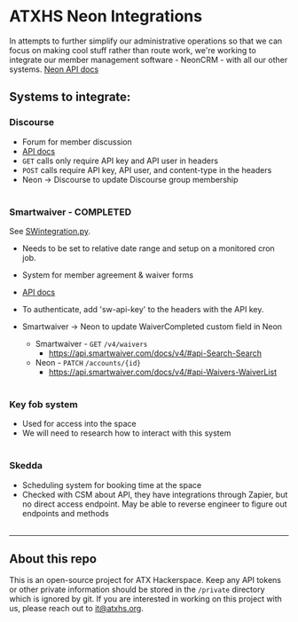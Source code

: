 # ATXHS Neon Integrations

In attempts to further simplify our administrative operations so that we can focus on making cool stuff rather than route work, we're working to integrate our member management software - NeonCRM - with all our other systems.  [Neon API docs](https://developer.neoncrm.com/api-v2/#/)

## Systems to integrate:

### Discourse

- Forum for member discussion
- [API docs](https://docs.discourse.org/)
- `GET` calls only require API key and API user in headers
- `POST` calls require API key, API user, and content-type in the headers
- Neon -> Discourse to update Discourse group membership
<br><br>

### Smartwaiver - COMPLETED

See [SWintegration.py](https://github.com/ATXHS/NeonIntegrations/blob/main/SWintegration.py).  
- Needs to be set to relative date range and setup on a monitored cron job.

- System for member agreement & waiver forms
- [API docs](https://api.smartwaiver.com/docs/v4/#api-_)
- To authenticate, add 'sw-api-key' to the headers with the API key.
- Smartwaiver -> Neon to update WaiverCompleted custom field in Neon
  - Smartwaiver - `GET` `/v4/waivers`
    - https://api.smartwaiver.com/docs/v4/#api-Search-Search
  - Neon - `PATCH` `/accounts/{id}`
    - https://api.smartwaiver.com/docs/v4/#api-Waivers-WaiverList
<br><br>

### Key fob system

- Used for access into the space
- We will need to research how to interact with this system
<br><br>

### Skedda

- Scheduling system for booking time at the space
- Checked with CSM about API, they have integrations through Zapier, but no direct access endpoint.  May be able to reverse engineer to figure out endpoints and methods
<br><br>

<hr>

## About this repo

This is an open-source project for ATX Hackerspace.  Keep any API tokens or other private information should be stored in the `/private` directory which is ignored by git.  If you are interested in working on this project with us, please reach out to [it@atxhs.org](mailto:it@atxhs.org).

